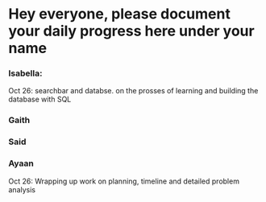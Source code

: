 # Hey everyone, please document your daily progress here under your name

### Isabella:
Oct 26: searchbar and databse. on the prosses of learning and building the database with SQL

### Gaith

### Said

### Ayaan
Oct 26: Wrapping up work on planning, timeline and detailed problem analysis
